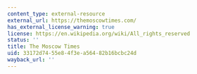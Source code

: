 ```yaml
---
content_type: external-resource
external_url: https://themoscowtimes.com/
has_external_license_warning: true
license: https://en.wikipedia.org/wiki/All_rights_reserved
status: ''
title: The Moscow Times
uid: 33172d74-55e8-4f3e-a564-82b16bcbc24d
wayback_url: ''
---
```

